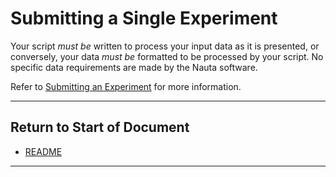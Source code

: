 # Submitting a Single Experiment

Your script _must be_ written to process your input data as it is presented, or conversely, your data _must be_ formatted to be processed by your script. No specific data requirements are made by the Nauta software.

Refer to [Submitting an Experiment](getting_started.md#submitting-an-experiment) for more information.

----------------------

## Return to Start of Document

* [README](../README.md)

----------------------

